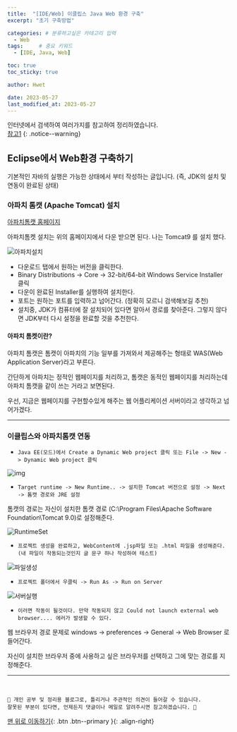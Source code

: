 ```yaml
---
title:  "[IDE/Web] 이클립스 Java Web 환경 구축"  
excerpt: "초기 구축방법"

categories: # 분류하고싶은 카테고리 입력
  - Web
tags:     # 중요 키워드
  - [IDE, Java, Web]

toc: true
toc_sticky: true

author: Hwet

date: 2023-05-27
last_modified_at: 2023-05-27
---
```


인터넷에서 검색하여 여러가지를 참고하여 정리하였습니다.    
[참고1](https://mjn5027.tistory.com/56#%ED%86%B0%EC%BA%A3%20%EC%84%A4%EC%B9%98%20%EB%B0%A9%EB%B2%95)
{: .notice--warning}

## Eclipse에서 Web환경 구축하기

기본적인 자바의 실행은 가능한 상태에서 부터 작성하는 글입니다. (즉, JDK의 설치 및 연동이 완료된 상태)

### 아파치 톰캣 (Apache Tomcat) 설치

[아파치톰캣 홈페이지](https://tomcat.apache.org/download-90.cgi)

아파치톰켓 설치는 위의 홈페이지에서 다운 받으면 된다. 나는 Tomcat9 를 설치 했다. 

![아파치설치](https://github.com/hwet-j/hwet-j.github.io/assets/81364742/96923d86-4209-4085-be77-01f5ceef5e57)

- 다운로드 탭에서 원하는 버전을 클릭한다.
- Binary Distributions -> Core -> 32-bit/64-bit Windows Service Installer 클릭
- 다운이 완료된 Installer를 실행하여 설치한다.
- 포트는 원하는 포트를 입력하고 넘어간다. (정확히 모르니 검색해보길 추천)
- 설치중, JDK가 컴퓨터에 잘 설치되어 있다면 알아서 경로를 찾아준다. 그렇지 않다면 JDK부터 다시 설정을 완료할 것을 추천한다.

#### 아파치 톰켓이란?

아파치 톰캣은 톰캣이 아파치의 기능 일부를 가져와서 제공해주는 형태로 WAS(Web Application Server)라고 부른다.

간단하게 아파치는 정적인 웹페이지를 처리하고, 톰캣은 동적인 웹페이지를 처리하는데 아파치 톰캣을 같이 쓰는 거라고 보면된다.

우선, 지금은 웹페이지를 구현할수있게 해주는 웹 어플리케이션 서버이라고 생각하고 넘어가겠다. 

*** 

### 이클립스와 아파치톰캣 연동

- `Java EE(모드)에서 Create a Dynamic Web project 클릭 또는 File -> New -> Dynamic Web project 클릭` 

![img](https://github.com/hwet-j/hwet-j.github.io/assets/81364742/51c7d2b1-9f4f-455e-976d-45e2be36abad)

- `Target runtime -> New Runtime.. -> 설치한 Tomcat 버전으로 설정 -> Next -> 톰캣 경로와 JRE 설정`

톰캣의 경로는 자신이 설치한 톰캣 경로 (C:\Program Files\Apache Software Foundation\Tomcat 9.0)로 설정해준다.

![RuntimeSet](https://github.com/hwet-j/hwet-j.github.io/assets/81364742/1f32b0c3-8ed4-4772-9bf8-e519a09a970e)

- `프로젝트 생성을 완료하고, WebContent에 .jsp파일 또는 .html 파일을 생성해준다.(내 파일이 작동되는것인지 글 문구 하나 작성하여 테스트)`

![파일생성](https://github.com/hwet-j/hwet-j.github.io/assets/81364742/5f8d1e94-0b3f-4fc4-83f8-236448692881)

- `프로젝트 폴더에서 우클릭 -> Run As -> Run on Server`

![서버실행](https://github.com/hwet-j/hwet-j.github.io/assets/81364742/e54ad47f-45bd-45de-bd75-7d80cff2b56f)

- `이러면 작동이 될것이다. 만약 작동되지 않고 Could not launch external web browser.... 에러가 발생할 수 있다.`

웹 브라우저 경로 문제로 windows -> preferences -> General -> Web Browser 로 들어간다.

자신이 설치한 브라우저 중에 사용하고 싶은 브라우저를 선택하고 그에 맞는 경로를 지정해준다. 


***
<br>
    
    📢 개인 공부 및 정리용 블로그로, 틀리거나 주관적인 의견이 들어갈 수 있습니다.
    잘못된 부분이 있다면, 언제든지 댓글이나 메일로 알려주시면 참고하겠습니다. 🔔

[맨 위로 이동하기](#){: .btn .btn--primary }{: .align-right}